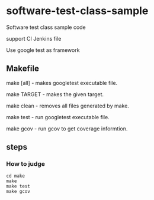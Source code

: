 # software-test-class-sample
Software test class sample code

support CI Jenkins file

Use google test as framework

## Makefile
make [all]  - makes googletest executable file.

make TARGET - makes the given target.

make clean  - removes all files generated by make.

make test   - run googletest executable file.

make gcov   - run gcov to get coverage informtion.

## steps
### How to judge
	cd make
	make
	make test
	make gcov